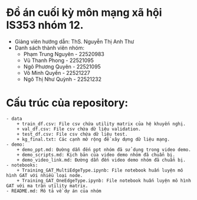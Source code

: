 # Đồ án cuối kỳ môn mạng xã hội IS353 nhóm 12.
- Giảng viên hướng dẫn: ThS. Nguyễn Thị Anh Thư
- Danh sách thành viên nhóm:
	+ Phạm Trung Nguyên - 22520983
	+ Vũ Thanh Phong - 22521095
	+ Ngô Phương Quyên - 22521095
	+ Võ Minh Quyền - 22521227
	+ Ngô Thị Như Quỳnh - 22521232
# Cấu trúc của repository:
	- data
		+ train_df.csv: File csv chứa utility matrix của hệ khuyến nghị.
		+ val_df.csv: File csv chứa dữ liệu validation.
		+ test_df.csv: File csv chứa dữ liệu test.							
		+ kg_final.txt: Các cạnh mở rộng để xây dựng dữ liệu mạng.
	- demo:
		+ demo_ppt.md: Đường dẫn đến ppt nhóm đã sử dụng trong video demo.
		+ demo_scripts.md: Kịch bản của video demo nhóm đã chuẩn bị.
		+ demo_video_link.md: Đường dẫn đến video demo nhóm đã chuẩn bị.
	- notebooks:
		+ Training_GAT_MultiEdgeType.ipynb: File notebook huấn luyện mô hình GAT với nhiều loại node.
		+ Training_GAT_OneEdgeType.ipynb: File notebook huấn luyện mô hình GAT với ma trận utility matrix.
	- README.md: Mô tả về dự án của nhóm
